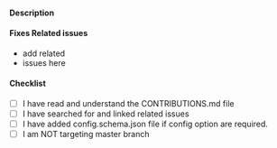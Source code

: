 ####  Description
<!---Add your description here--->

####  Fixes Related issues
- add related
- issues here

####  Checklist
- [ ] I have read and understand the CONTRIBUTIONS.md file
- [ ] I have searched for and linked related issues
- [ ] I have added config.schema.json file if config option are required.
- [ ] I am NOT targeting master branch
